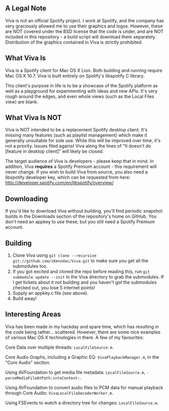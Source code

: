 ## A Legal Note ##

Viva is not an official Spotify project. I work at Spotify, and the company has very graciously allowed me to use their graphics and logos. However, these are NOT covered under the BSD license that the code is under, and are NOT included in this repository - a build script will download them separately. Distribution of the graphics contained in Viva is strictly prohibited.

## What Viva Is ##

Viva is a Spotify client for Mac OS X Lion. Both building and running require Mac OS X 10.7. Viva is built entirely on Spotify's libspotify C library.

This client's purpose in life is to be a showcase of the Spotify platform as well as a playground for experimenting with ideas and new APIs. It's very rough around the edges, and even whole views (such as the Local Files view) are blank.

## What Viva Is NOT ##

Viva is NOT intended to be a replacement Spotify desktop client. It's missing many features (such as playlist management) which make it generally unsuitable for sole use. While this will be improved over time, it's not a priority. Issues filed against Viva along the lines of "It doesn't do [feature in desktop client]" will likely be closed.

The target audience of Viva is developers - please keep that in mind. In addition, Viva **requires** a Spotify Premium account - this requirement will never change. If you wish to build Viva from source, you also need a libspotify developer key, which can be requested from here: http://developer.spotify.com/en/libspotify/overview/

## Downloading ##

If you'd like to download Viva without building, you'll find periodic snapshot builds in the Downloads section of the repository's home on GitHub. You don't need an appkey to use these, but you still need a Spotify Premium account.

## Building ##

1. Clone Viva using `git clone --recursive git://github.com/iKenndac/Viva.git` to make sure you get all the submodules too.
2. If you got excited and cloned the repo before reading this, run `git submodule update --init` in the Viva directory to grab the submodules. If I get tickets about it not building and you haven't got the submodules checked out, you lose 5 internet points!
3. Supply an appkey.c file (see above).
4. Build away!

## Interesting Areas ##

Viva has been made in my hackday and spare time, which has resulting in the code being rather... scattered. However, there are some nice examples of various Mac OS X technologies in there. A few of my favourites:

Core Data over multiple threads: `LocalFileSource.m`.

Core Audio Graphs, including a Graphic EQ: `VivaPlaybackManager.m`, in the "Core Audio" section.

Using AVFoundation to get media file metadata: `LocalFileSource.m`, `-parseMediaFileAtPath:intoContext:`.

Using AVFoundation to convert audio files to PCM data for manual playback through Core Audio: `VivaLocalFileDecoderWorker.m`.

Using FSEvents to watch a directory tree for changes: `LocalFileSource.m`.

